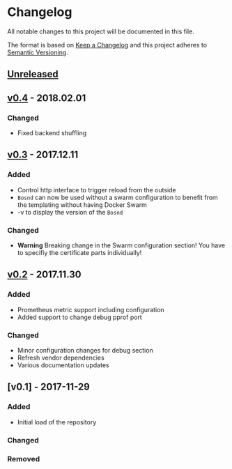 # Changelog
All notable changes to this project will be documented in this file.

The format is based on [Keep a Changelog](http://keepachangelog.com/en/1.0.0/)
and this project adheres to [Semantic Versioning](http://semver.org/spec/v2.0.0.html).

## [Unreleased]

## [v0.4] - 2018.02.01
### Changed
- Fixed backend shuffling

## [v0.3] - 2017.12.11
### Added
- Control http interface to trigger reload from the outside
- ```Bosnd``` can now be used without a swarm configuration to benefit from the templating without having Docker Swarm
- -v to display the version of the ```Bosnd```

### Changed
- **Warning** Breaking change in the Swarm configuration section! You have to specifiy the certificate parts individually!

## [v0.2] - 2017.11.30
### Added
- Prometheus metric support including configuration
- Added support to change debug pprof port

### Changed
- Minor configuration changes for debug section
- Refresh vendor dependencies
- Various documentation updates

## [v0.1] - 2017-11-29
### Added
- Initial load of the repository

### Changed

### Removed

[Unreleased]: https://github.com/n0r1sk/bosnd/compare/v0.4...HEAD
[v0.4]: https://github.com/n0r1sk/bosnd/compare/v0.3...v0.4
[v0.3]: https://github.com/n0r1sk/bosnd/compare/v0.2...v0.3
[v0.2]: https://github.com/n0r1sk/bosnd/compare/v0.1...v0.2


